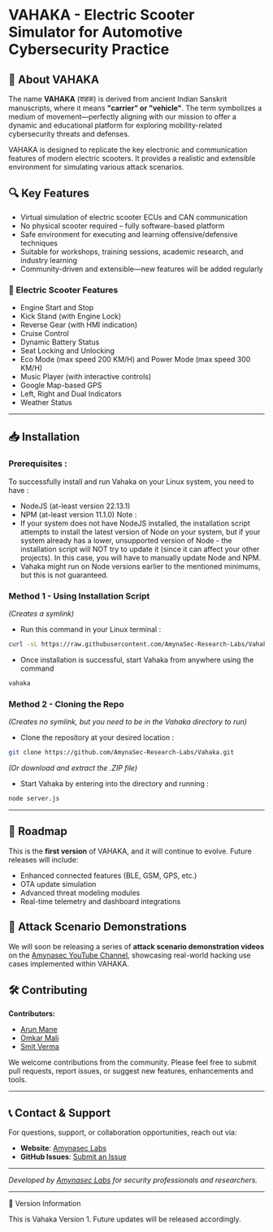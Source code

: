 # VAHAKA - Electric Scooter Simulator for Automotive Cybersecurity Practice

## 🚦 About VAHAKA

The name **VAHAKA** (वाहक) is derived from ancient Indian Sanskrit manuscripts, where it means **"carrier" or "vehicle"**. The term symbolizes a medium of movement—perfectly aligning with our mission to offer a dynamic and educational platform for exploring mobility-related cybersecurity threats and defenses.

VAHAKA is designed to replicate the key electronic and communication features of modern electric scooters. It provides a realistic and extensible environment for simulating various attack scenarios.

## 🔍 Key Features

-   Virtual simulation of electric scooter ECUs and CAN communication
-   No physical scooter required – fully software-based platform
-   Safe environment for executing and learning offensive/defensive techniques
-   Suitable for workshops, training sessions, academic research, and industry learning
-   Community-driven and extensible—new features will be added regularly

### 🛵 Electric Scooter Features
-   Engine Start and Stop
-   Kick Stand (with Engine Lock)
-   Reverse Gear (with HMI indication)
-   Cruise Control
-   Dynamic Battery Status 
-   Seat Locking and Unlocking
-   Eco Mode (max speed 200 KM/H) and Power Mode (max speed 300 KM/H)
-   Music Player (with interactive controls)
-   Google Map-based GPS
-   Left, Right and Dual Indicators
-   Weather Status

---
## 📥 Installation
### Prerequisites : 
To successfully install and run Vahaka on your Linux system, you need to have :
- NodeJS (at-least version 22.13.1)
- NPM (at-least version 11.1.0)
Note :
- If your system does not have NodeJS installed, the installation script attempts to install the latest version of Node on your system, but if your system already has a lower, unsupported version of Node - the installation script will NOT try to update it (since it can affect your other projects). In this case, you will have to manually update Node and NPM.
- Vahaka might run on Node versions earlier to the mentioned minimums, but this is not guaranteed.
### Method 1 - Using Installation Script
*(Creates a symlink)*
- Run this command in your Linux terminal : 
```bash
curl -sL https://raw.githubusercontent.com/AmynaSec-Research-Labs/Vahaka/refs/heads/main/install.sh | bash
```
- Once installation is successful, start Vahaka from anywhere using the command 
```bash
vahaka
```

### Method 2 - Cloning the Repo
*(Creates no symlink, but you need to be in the Vahaka directory to run)*
- Clone the repository at your desired location :
```bash
git clone https://github.com/AmynaSec-Research-Labs/Vahaka.git
```
*(Or download and extract the .ZIP file)*
- Start Vahaka by entering into the directory and running :
```bash
node server.js
```

---

## 🚀 Roadmap

This is the **first version** of VAHAKA, and it will continue to evolve. Future releases will include:

-   Enhanced connected features (BLE, GSM, GPS, etc.)
-   OTA update simulation
-   Advanced threat modeling modules
-   Real-time telemetry and dashboard integrations

## 🎥 Attack Scenario Demonstrations

We will soon be releasing a series of **attack scenario demonstration videos** on the [Amynasec YouTube Channel](https://youtube.com/@amynaseclabs), showcasing real-world hacking use cases implemented within VAHAKA.

## 🛠️ Contributing

**Contributors:**

-   [Arun Mane](https://github.com/arunm2110)
-   [Omkar Mali](https://github.com/0mk4rm4li)
-   [Smit Verma](https://github.com/smitverma)

We welcome contributions from the community. Please feel free to submit pull requests, report issues, or suggest new features, enhancements and tools.

----------

## 📞 Contact & Support
For questions, support, or collaboration opportunities, reach out via:
- **Website**: [Amynasec Labs](https://amynasec.io)
- **GitHub Issues**: [Submit an Issue](https://github.com/AmynaSec-Research-Labs/Vahaka/issues)

---

_Developed by [Amynasec Labs](https://amynasec.io) for security professionals and researchers._

---
📢 Version Information

This is Vahaka Version 1. Future updates will be released accordingly.
